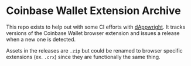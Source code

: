 # Coinbase Wallet Extension Archive

This repo exists to help out with some CI efforts with [dAppwright](https://github.com/TenKeyLabs/dappwright). It tracks versions of the Coinbase Wallet browser extension and issues a release when a new one is detected.

Assets in the releases are `.zip` but could be renamed to browser specific extensions (ex. `.crx`) since they are functionally the same thing.
